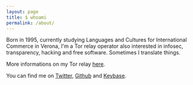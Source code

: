 ```yaml
---
layout: page
title: $ whoami
permalink: /about/
---
```


Born in 1995, currently studying Languages and Cultures for International Commerce in Verona, I'm a Tor relay operator also interested in infosec, transparency, hacking and free software. Sometimes I translate things.

More informations on my Tor relay [here](https://metrics.torproject.org/rs.html#search/contact:pigaianiedoardo(at)gmail(dot)com).

You can find me on [Twitter](https://twitter.com/edoardopigaiani), [Github](https://github.com/edoardopigaiani) and [Keybase](https://keybase.io/edoardopigaiani).